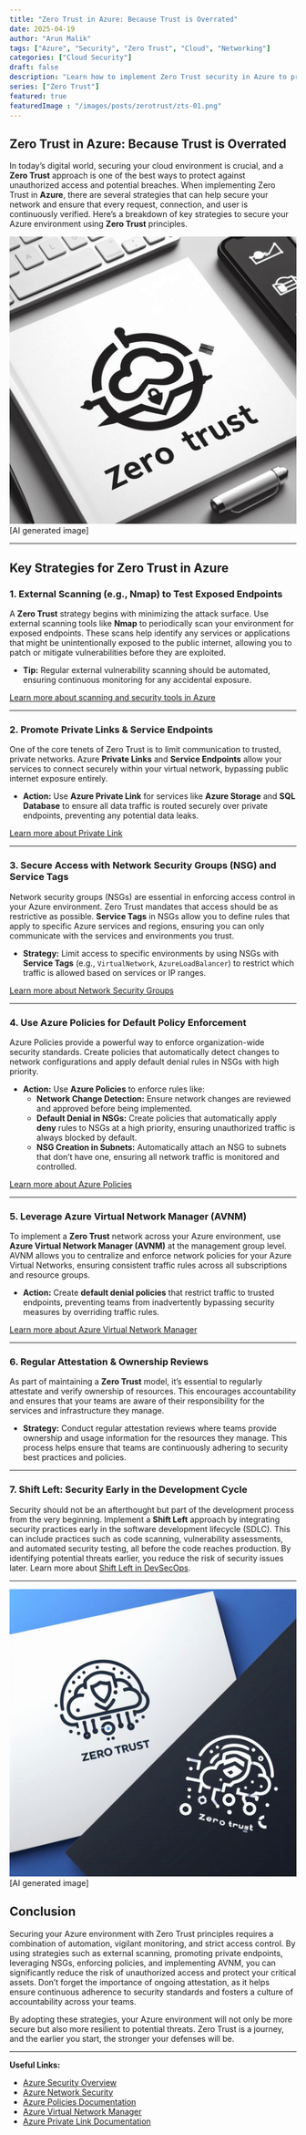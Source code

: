 ```yaml
---
title: "Zero Trust in Azure: Because Trust is Overrated"
date: 2025-04-19
author: "Arun Malik"
tags: ["Azure", "Security", "Zero Trust", "Cloud", "Networking"]
categories: ["Cloud Security"]
draft: false
description: "Learn how to implement Zero Trust security in Azure to protect your environment with powerful tools like NSGs, Azure Policies, and more."
series: ["Zero Trust"]
featured: true
featuredImage : "/images/posts/zerotrust/zts-01.png"
---
```


## Zero Trust in Azure: Because Trust is Overrated

In today’s digital world, securing your cloud environment is crucial, and a **Zero Trust** approach is one of the best ways to protect against unauthorized access and potential breaches. When implementing Zero Trust in **Azure**, there are several strategies that can help secure your network and ensure that every request, connection, and user is continuously verified. Here’s a breakdown of key strategies to secure your Azure environment using **Zero Trust** principles. 

![Zero Trust Banner](/images/posts/zerotrust/zts-01.png)  [AI generated image]

---
## Key Strategies for Zero Trust in Azure

### 1. External Scanning (e.g., Nmap) to Test Exposed Endpoints

A **Zero Trust** strategy begins with minimizing the attack surface. Use external scanning tools like **Nmap** to periodically scan your environment for exposed endpoints. These scans help identify any services or applications that might be unintentionally exposed to the public internet, allowing you to patch or mitigate vulnerabilities before they are exploited.

- **Tip:** Regular external vulnerability scanning should be automated, ensuring continuous monitoring for any accidental exposure.

[Learn more about scanning and security tools in Azure](https://docs.microsoft.com/en-us/azure/security/fundamentals/azure-security-tools)

---

### 2. Promote Private Links & Service Endpoints

One of the core tenets of Zero Trust is to limit communication to trusted, private networks. Azure **Private Links** and **Service Endpoints** allow your services to connect securely within your virtual network, bypassing public internet exposure entirely.

- **Action:** Use **Azure Private Link** for services like **Azure Storage** and **SQL Database** to ensure all data traffic is routed securely over private endpoints, preventing any potential data leaks.

[Learn more about Private Link](https://docs.microsoft.com/en-us/azure/virtual-network/private-link-private-endpoint)

---

### 3. Secure Access with Network Security Groups (NSG) and Service Tags

Network security groups (NSGs) are essential in enforcing access control in your Azure environment. Zero Trust mandates that access should be as restrictive as possible. **Service Tags** in NSGs allow you to define rules that apply to specific Azure services and regions, ensuring you can only communicate with the services and environments you trust.

- **Strategy:** Limit access to specific environments by using NSGs with **Service Tags** (e.g., `VirtualNetwork`, `AzureLoadBalancer`) to restrict which traffic is allowed based on services or IP ranges.

[Learn more about Network Security Groups](https://docs.microsoft.com/en-us/azure/virtual-network/security-overview)

---

### 4. Use Azure Policies for Default Policy Enforcement

Azure Policies provide a powerful way to enforce organization-wide security standards. Create policies that automatically detect changes to network configurations and apply default denial rules in NSGs with high priority.

- **Action:** Use **Azure Policies** to enforce rules like:
  - **Network Change Detection:** Ensure network changes are reviewed and approved before being implemented.
  - **Default Denial in NSGs:** Create policies that automatically apply **deny** rules to NSGs at a high priority, ensuring unauthorized traffic is always blocked by default.
  - **NSG Creation in Subnets:** Automatically attach an NSG to subnets that don’t have one, ensuring all network traffic is monitored and controlled.

[Learn more about Azure Policies](https://docs.microsoft.com/en-us/azure/governance/policy/overview)

---

### 5. Leverage Azure Virtual Network Manager (AVNM)

To implement a **Zero Trust** network across your Azure environment, use **Azure Virtual Network Manager (AVNM)** at the management group level. AVNM allows you to centralize and enforce network policies for your Azure Virtual Networks, ensuring consistent traffic rules across all subscriptions and resource groups.

- **Action:** Create **default denial policies** that restrict traffic to trusted endpoints, preventing teams from inadvertently bypassing security measures by overriding traffic rules.

[Learn more about Azure Virtual Network Manager](https://docs.microsoft.com/en-us/azure/virtual-network/virtual-network-manager-overview)

---

### 6. Regular Attestation & Ownership Reviews

As part of maintaining a **Zero Trust** model, it’s essential to regularly attestate and verify ownership of resources. This encourages accountability and ensures that your teams are aware of their responsibility for the services and infrastructure they manage.

- **Strategy:** Conduct regular attestation reviews where teams provide ownership and usage information for the resources they manage. This process helps ensure that teams are continuously adhering to security best practices and policies.

---
### 7. **Shift Left: Security Early in the Development Cycle**
   Security should not be an afterthought but part of the development process from the very beginning. Implement a **Shift Left** approach by integrating security practices early in the software development lifecycle (SDLC). This can include practices such as code scanning, vulnerability assessments, and automated security testing, all before the code reaches production. By identifying potential threats earlier, you reduce the risk of security issues later. Learn more about [Shift Left in DevSecOps](https://docs.microsoft.com/en-us/azure/devops/security/shift-left).

---
![Zero Trust Banner](/images/posts/zerotrust/zts-02.png)  [AI generated image]

## Conclusion

Securing your Azure environment with Zero Trust principles requires a combination of automation, vigilant monitoring, and strict access control. By using strategies such as external scanning, promoting private endpoints, leveraging NSGs, enforcing policies, and implementing AVNM, you can significantly reduce the risk of unauthorized access and protect your critical assets. Don’t forget the importance of ongoing attestation, as it helps ensure continuous adherence to security standards and fosters a culture of accountability across your teams.

By adopting these strategies, your Azure environment will not only be more secure but also more resilient to potential threats. Zero Trust is a journey, and the earlier you start, the stronger your defenses will be.

---

**Useful Links:**
- [Azure Security Overview](https://docs.microsoft.com/en-us/azure/security/fundamentals/)
- [Azure Network Security](https://docs.microsoft.com/en-us/azure/network-security/)
- [Azure Policies Documentation](https://docs.microsoft.com/en-us/azure/governance/policy/)
- [Azure Virtual Network Manager](https://docs.microsoft.com/en-us/azure/virtual-network/virtual-network-manager-overview)
- [Azure Private Link Documentation](https://docs.microsoft.com/en-us/azure/virtual-network/private-link-private-endpoint)
